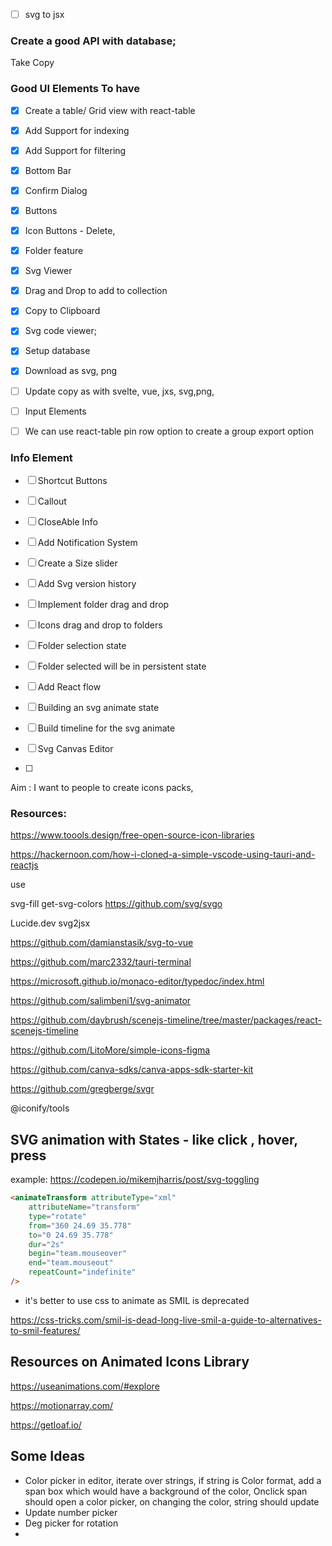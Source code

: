 
- [ ] svg to jsx

### Create a good API with database;

Take Copy 

### Good UI Elements To have
- [X] Create a table/ Grid view with react-table 
- [X] Add Support for indexing
- [X] Add Support for filtering
- [X] Bottom Bar
- [X] Confirm Dialog
- [X] Buttons 
- [X] Icon Buttons - Delete, 
- [X] Folder feature
- [X] Svg Viewer
- [X] Drag and Drop to add to collection
- [X] Copy to Clipboard 
- [X] Svg code viewer;
- [X] Setup database
- [X] Download as svg, png



- [ ] Update copy as with svelte, vue, jxs, svg,png,
- [ ] Input Elements
- [ ] We can use react-table pin row option to create a group export option

### Info Element
- [ ] Shortcut Buttons
- [ ] Callout
- [ ] CloseAble Info
- [ ] Add Notification System
- [ ] Create a Size slider


- [ ] Add Svg version history 
- [ ] Implement folder drag and drop
- [ ] Icons drag and drop to folders
- [ ] Folder selection state 
- [ ] Folder selected will be in persistent state
- [ ] Add React flow 
- [ ] Building an svg animate state
- [ ] Build timeline for the svg animate
- [ ] Svg Canvas Editor
- [ ] 


Aim : 
I want to people to create icons packs, 


### Resources: 

https://www.toools.design/free-open-source-icon-libraries

https://hackernoon.com/how-i-cloned-a-simple-vscode-using-tauri-and-reactjs

use 

svg-fill
get-svg-colors
https://github.com/svg/svgo

Lucide.dev
svg2jsx

https://github.com/damianstasik/svg-to-vue

https://github.com/marc2332/tauri-terminal

https://microsoft.github.io/monaco-editor/typedoc/index.html

https://github.com/salimbeni1/svg-animator

https://github.com/daybrush/scenejs-timeline/tree/master/packages/react-scenejs-timeline


https://github.com/LitoMore/simple-icons-figma

https://github.com/canva-sdks/canva-apps-sdk-starter-kit

https://github.com/gregberge/svgr

@iconify/tools

## SVG animation with States - like click , hover, press

example: https://codepen.io/mikemjharris/post/svg-toggling


```html
<animateTransform attributeType="xml"
    attributeName="transform"
    type="rotate"
    from="360 24.69 35.778"
    to="0 24.69 35.778"
    dur="2s"
    begin="team.mouseover" 
    end="team.mouseout"
    repeatCount="indefinite"
/>
```

- it's better to use css to animate as SMIL is deprecated 

https://css-tricks.com/smil-is-dead-long-live-smil-a-guide-to-alternatives-to-smil-features/



## Resources on Animated Icons Library

https://useanimations.com/#explore

https://motionarray.com/

https://getloaf.io/


## Some Ideas

- Color picker in editor, iterate over strings, if string is Color format, add a span box which would have a background of the  color, Onclick span should open a color picker, on changing the color, string should update
- Update number picker
- Deg picker for rotation
- 